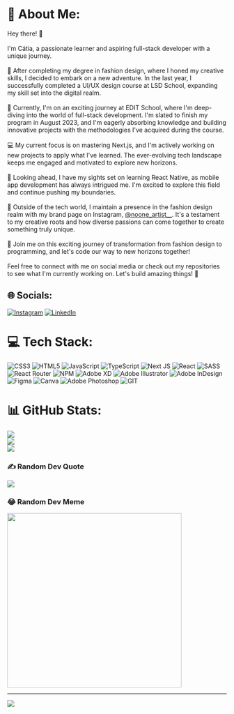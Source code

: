 # 💫 About Me:
Hey there! 👋<br><br>I'm Cátia, a passionate learner and aspiring full-stack developer with a unique journey. <br><br>🎨 After completing my degree in fashion design, where I honed my creative skills, I decided to embark on a new adventure. In the last year, I successfully completed a UI/UX design course at LSD School, expanding my skill set into the digital realm.<br><br>🚀 Currently, I'm on an exciting journey at EDIT School, where I'm deep-diving into the world of full-stack development. I'm slated to finish my program in August 2023, and I'm eagerly absorbing knowledge and building innovative projects with the methodologies I've acquired during the course.<br><br>💻 My current focus is on mastering Next.js, and I'm actively working on new projects to apply what I've learned. The ever-evolving tech landscape keeps me engaged and motivated to explore new horizons.<br><br>📱 Looking ahead, I have my sights set on learning React Native, as mobile app development has always intrigued me. I'm excited to explore this field and continue pushing my boundaries.<br><br>🎨 Outside of the tech world, I maintain a presence in the fashion design realm with my brand page on Instagram, [@noone_artist__](https://www.instagram.com/noone_artist__/). It's a testament to my creative roots and how diverse passions can come together to create something truly unique.<br><br>🌟 Join me on this exciting journey of transformation from fashion design to programming, and let's code our way to new horizons together!<br><br>Feel free to connect with me on social media or check out my repositories to see what I'm currently working on. Let's build amazing things! 🚀


## 🌐 Socials:
[![Instagram](https://img.shields.io/badge/Instagram-%23E4405F.svg?logo=Instagram&logoColor=white)](https://instagram.com/catiaabreu___) [![LinkedIn](https://img.shields.io/badge/LinkedIn-%230077B5.svg?logo=linkedin&logoColor=white)](https://linkedin.com/in/catiadev) 

# 💻 Tech Stack:
![CSS3](https://img.shields.io/badge/css3-%231572B6.svg?style=for-the-badge&logo=css3&logoColor=white) ![HTML5](https://img.shields.io/badge/html5-%23E34F26.svg?style=for-the-badge&logo=html5&logoColor=white) ![JavaScript](https://img.shields.io/badge/javascript-%23323330.svg?style=for-the-badge&logo=javascript&logoColor=%23F7DF1E) ![TypeScript](https://img.shields.io/badge/typescript-%23007ACC.svg?style=for-the-badge&logo=typescript&logoColor=white) ![Next JS](https://img.shields.io/badge/Next-black?style=for-the-badge&logo=next.js&logoColor=white) ![React](https://img.shields.io/badge/react-%2320232a.svg?style=for-the-badge&logo=react&logoColor=%2361DAFB) ![SASS](https://img.shields.io/badge/SASS-hotpink.svg?style=for-the-badge&logo=SASS&logoColor=white) ![React Router](https://img.shields.io/badge/React_Router-CA4245?style=for-the-badge&logo=react-router&logoColor=white) ![NPM](https://img.shields.io/badge/NPM-%23000000.svg?style=for-the-badge&logo=npm&logoColor=white) ![Adobe XD](https://img.shields.io/badge/Adobe%20XD-470137?style=for-the-badge&logo=Adobe%20XD&logoColor=#FF61F6) ![Adobe Illustrator](https://img.shields.io/badge/adobeillustrator-%23FF9A00.svg?style=for-the-badge&logo=adobeillustrator&logoColor=white) ![Adobe InDesign](https://img.shields.io/badge/Adobe%20InDesign-49021F?style=for-the-badge&logo=adobeindesign&logoColor=white) 	![Figma](https://img.shields.io/badge/figma-%23F24E1E.svg?style=for-the-badge&logo=figma&logoColor=white) ![Canva](https://img.shields.io/badge/Canva-%2300C4CC.svg?style=for-the-badge&logo=Canva&logoColor=white) ![Adobe Photoshop](https://img.shields.io/badge/adobephotoshop-%2331A8FF.svg?style=for-the-badge&logo=adobephotoshop&logoColor=white) ![GIT](https://img.shields.io/badge/Git-fc6d26?style=for-the-badge&logo=git&logoColor=white)
# 📊 GitHub Stats:
![](https://github-readme-stats.vercel.app/api?username=catiaraquelabreu&theme=dracula&hide_border=true&include_all_commits=false&count_private=false)<br/>
![](https://github-readme-streak-stats.herokuapp.com/?user=catiaraquelabreu&theme=dracula&hide_border=true)<br/>
![](https://github-readme-stats.vercel.app/api/top-langs/?username=catiaraquelabreu&theme=dracula&hide_border=true&include_all_commits=false&count_private=false&layout=compact)

### ✍️ Random Dev Quote
![](https://quotes-github-readme.vercel.app/api?type=horizontal&theme=radical)

### 😂 Random Dev Meme
<img src='https://randommeme-five.vercel.app/' style="height: 400px;"/>

---
[![](https://visitcount.itsvg.in/api?id=catiaraquelabreu&icon=0&color=0)](https://visitcount.itsvg.in)

<!-- Proudly created with GPRM ( https://gprm.itsvg.in ) -->
